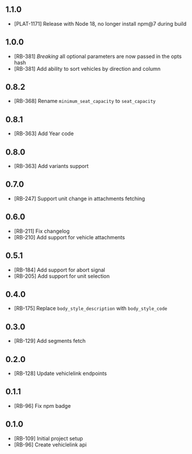 ## 1.1.0

- [PLAT-1171] Release with Node 18, no longer install npm@7 during build

## 1.0.0

- [RB-381] _Breaking_ all optional parameters are now passed in the opts hash
- [RB-381] Add ability to sort vehicles by direction and column

## 0.8.2

- [RB-368] Rename `minimum_seat_capacity` to `seat_capacity`

## 0.8.1

- [RB-363] Add Year code

## 0.8.0

- [RB-363] Add variants support

## 0.7.0

- [RB-247] Support unit change in attachments fetching

## 0.6.0

- [RB-211] Fix changelog
- [RB-210] Add support for vehicle attachments

## 0.5.1

- [RB-184] Add support for abort signal
- [RB-205] Add support for unit selection

## 0.4.0

- [RB-175] Replace `body_style_description` with `body_style_code`

## 0.3.0

- [RB-129] Add segments fetch

## 0.2.0

- [RB-128] Update vehiclelink endpoints

## 0.1.1

- [RB-96] Fix npm badge

## 0.1.0

- [RB-109] Initial project setup
- [RB-96] Create vehiclelink api
